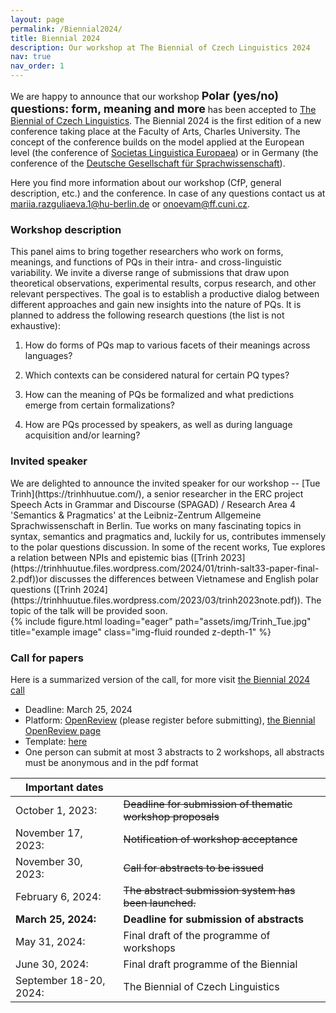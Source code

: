 ```yaml
---
layout: page
permalink: /Biennial2024/
title: Biennial 2024
description: Our workshop at The Biennial of Czech Linguistics 2024
nav: true
nav_order: 1
---
```


We are happy to announce that our workshop **<font size= "4">Polar (yes/no) questions: form, meaning and more</font>** has been accepted to [The Biennial of Czech Linguistics](https://bcl2024.ff.cuni.cz/en/home/). The Biennial 2024 is the first edition of a new conference taking place at the Faculty of Arts, Charles University. The concept of the conference builds on the model applied at the European level (the conference of [Societas Linguistica Europaea](https://societaslinguistica.eu/)) or in Germany (the conference of the [Deutsche Gesellschaft für Sprachwissenschaft](https://dgfs.de/en/)). 

Here you find more information about our workshop (CfP, general description, etc.) and the conference. In case of any questions contact us at mariia.razguliaeva.1@hu-berlin.de or onoevam@ff.cuni.cz. 

### Workshop description
This panel aims to bring together researchers who work on forms, meanings, and functions of PQs in their intra- and cross-linguistic variability. We invite a diverse range of submissions that draw upon theoretical observations, experimental results, corpus research, and other relevant perspectives. The goal is to establish a productive dialog between different approaches and gain new insights into the nature of PQs. It is planned to address the following research questions (the list is not exhaustive):

1) How do forms of PQs map to various facets of their meanings across languages?

2) Which contexts can be considered natural for certain PQ types?

3) How can the meaning of PQs be formalized and what predictions emerge from certain formalizations?

4) How are PQs processed by speakers, as well as during language acquisition and/or learning?

### Invited speaker

<div class="container">
  <div class="row">
    <div class="col">
We are delighted to announce the invited speaker for our workshop -- [Tue Trinh](https://trinhhuutue.com/), a senior researcher in the ERC project Speech Acts in Grammar and Discourse (SPAGAD) / Research Area 4 'Semantics & Pragmatics' at the Leibniz-Zentrum Allgemeine Sprachwissenschaft in Berlin. Tue works on many fascinating topics in syntax, semantics and pragmatics and, luckily for us, contributes immensely to the polar questions discussion. In some of the recent works, Tue explores a relation between NPIs and epistemic bias ([Trinh 2023](https://trinhhuutue.files.wordpress.com/2024/01/trinh-salt33-paper-final-2.pdf))or discusses the differences between Vietnamese and English polar questions ([Trinh 2024](https://trinhhuutue.files.wordpress.com/2023/03/trinh2023note.pdf)). The topic of the talk will be provided soon.
    </div>
    <div class="col">
        {% include figure.html loading="eager" path="assets/img/Trinh_Tue.jpg" title="example image" class="img-fluid rounded z-depth-1" %}
    </div>
</div>
</div>

### Call for papers
Here is a summarized version of the call, for more visit [the Biennial 2024 call](https://bcl2024.ff.cuni.cz/en/call/)
- Deadline: March 25, 2024
- Platform: [OpenReview](https://openreview.net/) (please register before submitting), [the Biennial OpenReview page](https://openreview.net/group?id=BCL/2024/Conference)
- Template: [here](https://bcl2024.ff.cuni.cz/wp-content/uploads/sites/92/2023/12/BCL_abstract-template.docx)
- One person can submit at most 3 abstracts to 2 workshops, all abstracts must be anonymous and in the pdf format

| Important dates        |                                                    |
|------------------------|----------------------------------------------------|
| October 1, 2023:       | ~~Deadline for submission of thematic workshop proposals~~ |
| November 17, 2023:     | ~~Notification of workshop acceptance~~            |
| November 30, 2023:     | ~~Call for abstracts to be issued~~  |
| February 6, 2024:      | ~~The abstract submission system has been launched.~~ |
| **March 25, 2024:**    | **Deadline for submission of abstracts**           |
| May 31, 2024:          | Final draft of the programme of workshops          |
| June 30, 2024:         | Final draft programme of the Biennial              |
| September 18-20, 2024: | The Biennial of Czech Linguistics                  |
